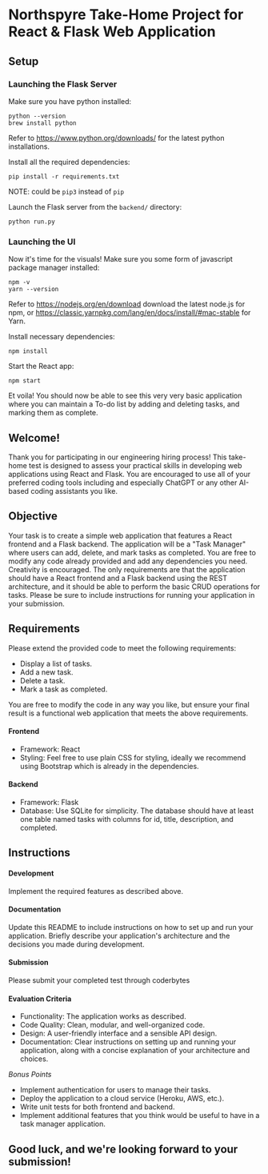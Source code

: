 # Northspyre Take-Home Project for React & Flask Web Application

## Setup
### Launching the Flask Server
Make sure you have python installed:
```
python --version
brew install python
```
Refer to https://www.python.org/downloads/ for the latest python installations.

Install all the required dependencies:
```
pip install -r requirements.txt
```
NOTE: could be `pip3` instead of `pip`

Launch the Flask server from the `backend/` directory:
```
python run.py
```

### Launching the UI
Now it's time for the visuals! Make sure you some form of javascript package manager installed:
```
npm -v
yarn --version
```
Refer to https://nodejs.org/en/download download the latest node.js for npm, or https://classic.yarnpkg.com/lang/en/docs/install/#mac-stable for Yarn.

Install necessary dependencies:
```
npm install
```

Start the React app:
```
npm start
```

Et voila! You should now be able to see this very very basic application where you can maintain a To-do list by adding and deleting tasks, and marking them as complete. 

## Welcome!

Thank you for participating in our engineering hiring process! This take-home test is designed to assess your practical skills in developing web applications using React and Flask. You are encouraged to use all of your preferred coding tools including and especially ChatGPT or any other AI-based coding assistants you like.

## Objective
Your task is to create a simple web application that features a React frontend and a Flask backend. The application will be a "Task Manager" where users can add, delete, and mark tasks as completed. You are free to modify any code already provided and add any dependencies you need. Creativity is encouraged. The only requirements are that the application should have a React frontend and a Flask backend using the REST architecture, and it should be able to perform the basic CRUD operations for tasks. Please be sure to include instructions for running your application in your submission.

## Requirements

Please extend the provided code to meet the following requirements:
* Display a list of tasks.
* Add a new task.
* Delete a task.
* Mark a task as completed.

You are free to modify the code in any way you like, but ensure your final result is a functional web application that meets the above requirements.

#### Frontend

* Framework: React
* Styling: Feel free to use plain CSS for styling, ideally we recommend using Bootstrap which is already in the dependencies.

#### Backend

* Framework: Flask
* Database: Use SQLite for simplicity. The database should have at least one table named tasks with columns for id, title, description, and completed.

## Instructions

#### Development
Implement the required features as described above.

#### Documentation
Update this README to include instructions on how to set up and run your application.
Briefly describe your application's architecture and the decisions you made during development.

#### Submission
Please submit your completed test through coderbytes

#### Evaluation Criteria

* Functionality: The application works as described.
* Code Quality: Clean, modular, and well-organized code.
* Design: A user-friendly interface and a sensible API design.
* Documentation: Clear instructions on setting up and running your application, along with a concise explanation of your architecture and choices.

*Bonus Points*

* Implement authentication for users to manage their tasks.
* Deploy the application to a cloud service (Heroku, AWS, etc.).
* Write unit tests for both frontend and backend.
* Implement additional features that you think would be useful to have in a task manager application.


## Good luck, and we're looking forward to your submission!
